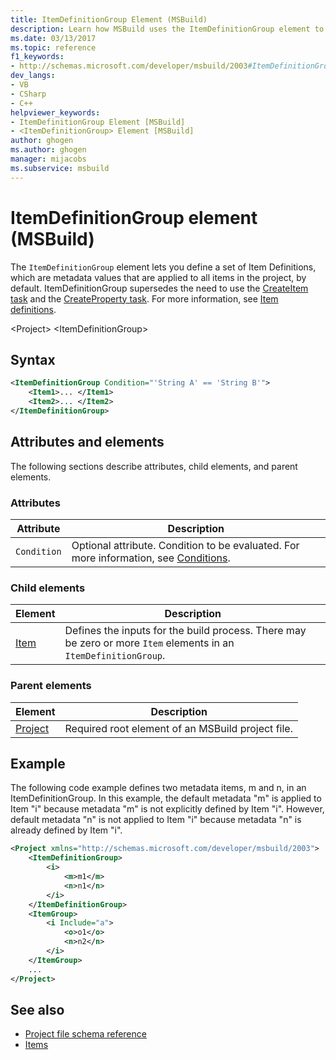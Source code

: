 ```yaml
---
title: ItemDefinitionGroup Element (MSBuild)
description: Learn how MSBuild uses the ItemDefinitionGroup element to define a set of item definitions, metadata values that are applied to all items in the project.
ms.date: 03/13/2017
ms.topic: reference
f1_keywords:
- http://schemas.microsoft.com/developer/msbuild/2003#ItemDefinitionGroup
dev_langs:
- VB
- CSharp
- C++
helpviewer_keywords:
- ItemDefinitionGroup Element [MSBuild]
- <ItemDefinitionGroup> Element [MSBuild]
author: ghogen
ms.author: ghogen
manager: mijacobs
ms.subservice: msbuild
---
```

# ItemDefinitionGroup element (MSBuild)

The `ItemDefinitionGroup` element lets you define a set of Item Definitions, which are metadata values that are applied to all items in the project, by default. ItemDefinitionGroup supersedes the need to use the [CreateItem task](../msbuild/createitem-task.md) and the [CreateProperty task](../msbuild/createproperty-task.md). For more information, see [Item definitions](../msbuild/item-definitions.md).

\<Project>
\<ItemDefinitionGroup>

## Syntax

```xml
<ItemDefinitionGroup Condition="'String A' == 'String B'">
    <Item1>... </Item1>
    <Item2>... </Item2>
</ItemDefinitionGroup>
```

## Attributes and elements

The following sections describe attributes, child elements, and parent elements.

### Attributes

|Attribute|Description|
|---------------|-----------------|
|`Condition`|Optional attribute. Condition to be evaluated. For more information, see [Conditions](../msbuild/msbuild-conditions.md).|

### Child elements

|Element|Description|
|-------------|-----------------|
|[Item](../msbuild/item-element-msbuild.md)|Defines the inputs for the build process. There may be zero or more `Item` elements in an `ItemDefinitionGroup`.|

### Parent elements

| Element | Description |
| - | - |
| [Project](../msbuild/project-element-msbuild.md) | Required root element of an MSBuild project file. |

## Example

The following code example defines two metadata items, m and n, in an ItemDefinitionGroup. In this example, the default metadata "m" is applied to Item "i" because metadata "m" is not explicitly defined by Item "i". However, default metadata "n" is not applied to Item "i" because metadata "n" is already defined by Item "i".

```xml
<Project xmlns="http://schemas.microsoft.com/developer/msbuild/2003">
    <ItemDefinitionGroup>
        <i>
            <m>m1</m>
            <n>n1</n>
        </i>
    </ItemDefinitionGroup>
    <ItemGroup>
        <i Include="a">
            <o>o1</o>
            <n>n2</n>
        </i>
    </ItemGroup>
    ...
</Project>
```

## See also

- [Project file schema reference](../msbuild/msbuild-project-file-schema-reference.md)
- [Items](../msbuild/msbuild-items.md)
